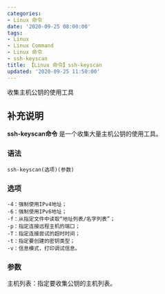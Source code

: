 ```yaml
---
categories:
- Linux 命令
date: '2020-09-25 08:00:00'
tags:
- Linux
- Linux Command
- Linux 命令
- ssh-keyscan
title: 【Linux 命令】ssh-keyscan
updated: '2020-09-25 11:50:00'
---
```


收集主机公钥的使用工具

## 补充说明

**ssh-keyscan命令** 是一个收集大量主机公钥的使用工具。

###  语法

```shell
ssh-keyscan(选项)(参数)
```

###  选项

```shell
-4：强制使用IPv4地址；
-6：强制使用IPv6地址；
-f：从指定文件中读取“地址列表/名字列表”；
-p：指定连接远程主机的端口；
-T：指定连接尝试的超时时间；
-t：指定要创建的密钥类型；
-v：信息模式，打印调试信息。
```

###  参数

主机列表：指定要收集公钥的主机列表。


